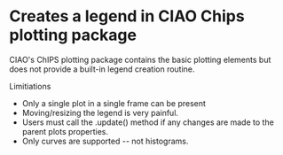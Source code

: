 # Creates a legend in CIAO Chips plotting package


CIAO's ChIPS plotting package contains the basic plotting elements
but does not provide a built-in legend creation routine.  




Limitiations

- Only a single plot in a single frame can be present
- Moving/resizing the legend is very painful.
- Users must call the .update() method if any changes are made to the
  parent plots properties.
- Only curves are supported -- not histograms.

